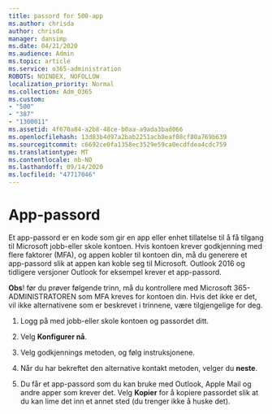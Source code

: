 ```yaml
---
title: passord for 500-app
ms.author: chrisda
author: chrisda
manager: dansimp
ms.date: 04/21/2020
ms.audience: Admin
ms.topic: article
ms.service: o365-administration
ROBOTS: NOINDEX, NOFOLLOW
localization_priority: Normal
ms.collection: Adm_O365
ms.custom:
- "500"
- "387"
- "1300011"
ms.assetid: 4f670a84-a2b8-48ce-b0aa-a9ada3bad066
ms.openlocfilehash: 13d83b4d97a2bab2251acb8eaf08cf80a769b639
ms.sourcegitcommit: c6692ce0fa1358ec3529e59ca0ecdfdea4cdc759
ms.translationtype: MT
ms.contentlocale: nb-NO
ms.lasthandoff: 09/14/2020
ms.locfileid: "47717046"
---
```

# <a name="app-passwords"></a>App-passord

Et app-passord er en kode som gir en app eller enhet tillatelse til å få tilgang til Microsoft jobb-eller skole kontoen. Hvis kontoen krever godkjenning med flere faktorer (MFA), og appen kobler til kontoen din, må du generere et app-passord slik at appen kan koble seg til Microsoft. Outlook 2016 og tidligere versjoner Outlook for eksempel krever et app-passord.

 **Obs**! før du prøver følgende trinn, må du kontrollere med Microsoft 365-ADMINISTRATOREN som MFA kreves for kontoen din. Hvis det ikke er det, vil ikke alternativene som er beskrevet i trinnene, være tilgjengelige for deg.

1. Logg på med jobb-eller skole kontoen og passordet ditt.

2. Velg **Konfigurer nå**.

3. Velg godkjennings metoden, og følg instruksjonene.

4. Når du har bekreftet den alternative kontakt metoden, velger du **neste**.

5. Du får et app-passord som du kan bruke med Outlook, Apple Mail og andre apper som krever det. Velg **Kopier** for å kopiere passordet slik at du kan lime det inn et annet sted (du trenger ikke å huske det).
